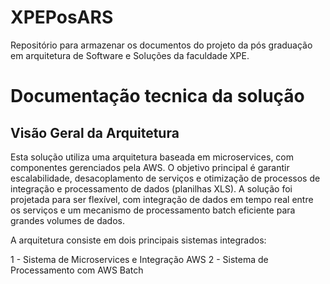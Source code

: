 # XPEPosARS
Repositório para armazenar os documentos do projeto da pós graduação em arquitetura de Software e Soluções da faculdade XPE.


# Documentação tecnica da solução

## Visão Geral da Arquitetura
Esta solução utiliza uma arquitetura baseada em microservices, com componentes gerenciados pela AWS. O objetivo principal é garantir escalabilidade, desacoplamento de serviços e otimização de processos de integração e processamento de dados (planilhas XLS). A solução foi projetada para ser flexível, com integração de dados em tempo real entre os serviços e um mecanismo de processamento batch eficiente para grandes volumes de dados.

A arquitetura consiste em dois principais sistemas integrados:

1 - Sistema de Microservices e Integração AWS
2 - Sistema de Processamento com AWS Batch
